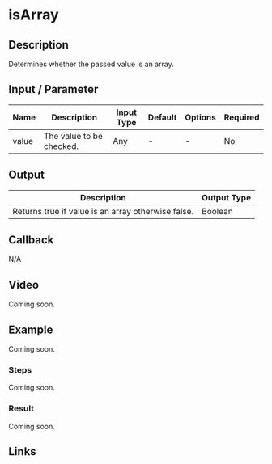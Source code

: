 ﻿# isArray

## Description

Determines whether the passed value is an array.

## Input / Parameter

| Name | Description | Input Type | Default | Options | Required |
| ------ | ------ | ------ | ------ | ------ | ------ |
| value | The value to be checked. | Any | - | - | No |

## Output

| Description | Output Type |
| ------ | ------ |
| Returns true if value is an array otherwise false. | Boolean |

## Callback

N/A

## Video

Coming soon.

## Example

Coming soon.

### Steps

Coming soon.

### Result

Coming soon.

## Links